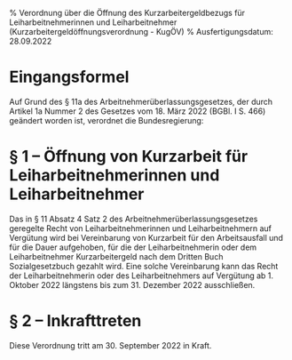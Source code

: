 % Verordnung über die Öffnung des Kurzarbeitergeldbezugs für Leiharbeitnehmerinnen und Leiharbeitnehmer  (Kurzarbeitergeldöffnungsverordnung - KugÖV)
% Ausfertigungsdatum: 28.09.2022
 
# Eingangsformel

Auf Grund des § 11a des Arbeitnehmerüberlassungsgesetzes, der durch Artikel 1a Nummer 2 des Gesetzes vom 18. März 2022 (BGBl. I S. 466) geändert worden ist, verordnet die Bundesregierung:

# § 1 – Öffnung von Kurzarbeit für Leiharbeitnehmerinnen und Leiharbeitnehmer

Das in § 11 Absatz 4 Satz 2 des Arbeitnehmerüberlassungsgesetzes geregelte Recht von Leiharbeitnehmerinnen und Leiharbeitnehmern auf Vergütung wird bei Vereinbarung von Kurzarbeit für den Arbeitsausfall und für die Dauer aufgehoben, für die der Leiharbeitnehmerin oder dem Leiharbeitnehmer Kurzarbeitergeld nach dem Dritten Buch Sozialgesetzbuch gezahlt wird. Eine solche Vereinbarung kann das Recht der Leiharbeitnehmerin oder des Leiharbeitnehmers auf Vergütung ab 1. Oktober 2022 längstens bis zum 31. Dezember 2022 ausschließen.

# § 2 – Inkrafttreten

Diese Verordnung tritt am 30. September 2022 in Kraft.
